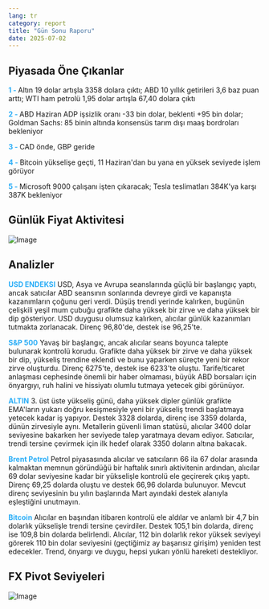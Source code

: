 ```yaml
---
lang: tr
category: report
title: "Gün Sonu Raporu"
date: 2025-07-02
---
```



<h2>Piyasada Öne Çıkanlar</h2>
<strong style="color: #2caef7;">1 - </strong> Altın 19 dolar artışla 3358 dolara çıktı; ABD 10 yıllık getirileri 3,6 baz puan arttı; WTI ham petrolü 1,95 dolar artışla 67,40 dolara çıktı

<strong style="color: #2caef7;">2 - </strong> ABD Haziran ADP işsizlik oranı -33 bin dolar, beklenti +95 bin dolar; Goldman Sachs: 85 binin altında konsensüs tarım dışı maaş bordroları bekleniyor

<strong style="color: #2caef7;">3 - </strong> CAD önde, GBP geride 


<strong style="color: #2caef7;">4 - </strong> Bitcoin yükselişe geçti, 11 Haziran'dan bu yana en yüksek seviyede işlem görüyor 


<strong style="color: #2caef7;">5 - </strong> Microsoft 9000 çalışanı işten çıkaracak; Tesla teslimatları 384K'ya karşı 387K bekleniyor



<h2>Günlük Fiyat Aktivitesi</h2>
<img src="https://markleighedu.github.io/img/Jul-2025/02-Jul-2025/price.jpg" alt="Image"/>

<h2>Analizler</h2>
<strong style="color: #2caef7;">USD ENDEKSI</strong> USD, Asya ve Avrupa seanslarında güçlü bir başlangıç yaptı, ancak satıcılar ABD seansının sonlarında devreye girdi ve kapanışta kazanımların çoğunu geri verdi. Düşüş trendi yerinde kalırken, bugünün çelişkili yeşil mum çubuğu grafikte daha yüksek bir zirve ve daha yüksek bir dip gösteriyor. USD duygusu olumsuz kalırken, alıcılar günlük kazanımları tutmakta zorlanacak. Direnç 96,80'de, destek ise 96,25'te.

<strong style="color: #2caef7;">S&P 500</strong> Yavaş bir başlangıç, ancak alıcılar seans boyunca talepte bulunarak kontrolü korudu. Grafikte daha yüksek bir zirve ve daha yüksek bir dip, yükseliş trendine eklendi ve bunu yaparken süreçte yeni bir rekor zirve oluşturdu. Direnç 6275'te, destek ise 6233'te oluştu. Tarife/ticaret anlaşması cephesinde önemli bir haber olmaması, büyük ABD borsaları için önyargıyı, ruh halini ve hissiyatı olumlu tutmaya yetecek gibi görünüyor.

<strong style="color: #2caef7;">ALTIN</strong> 3. üst üste yükseliş günü, daha yüksek dipler günlük grafikte EMA'ların yukarı doğru kesişmesiyle yeni bir yükseliş trendi başlatmaya yetecek kadar iş yapıyor. Destek 3328 dolarda, direnç ise 3359 dolarda, dünün zirvesiyle aynı. Metallerin güvenli liman statüsü, alıcılar 3400 dolar seviyesine bakarken her seviyede talep yaratmaya devam ediyor. Satıcılar, trendi tersine çevirmek için ilk hedef olarak 3350 doların altına bakacak.

<strong style="color: #2caef7;">Brent Petrol</strong> Petrol piyasasında alıcılar ve satıcıların 66 ila 67 dolar arasında kalmaktan memnun göründüğü bir haftalık sınırlı aktivitenin ardından, alıcılar 69 dolar seviyesine kadar bir yükselişle kontrolü ele geçirerek çıkış yaptı. Direnç 69,25 dolarda oluştu ve destek 66,96 dolarda bulunuyor. Mevcut direnç seviyesinin bu yılın başlarında Mart ayındaki destek alanıyla eşleştiğini unutmayın.

<strong style="color: #2caef7;">Bitcoin</strong> Alıcılar en başından itibaren kontrolü ele aldılar ve anlamlı bir 4,7 bin dolarlık yükselişle trendi tersine çevirdiler. Destek 105,1 bin dolarda, direnç ise 109,8 bin dolarda belirlendi. Alıcılar, 112 bin dolarlık rekor yüksek seviyeyi görerek 110 bin dolar seviyesini (geçtiğimiz ay başarısız girişim) yeniden test edecekler. Trend, önyargı ve duygu, hepsi yukarı yönlü hareketi destekliyor.



<h2>FX Pivot Seviyeleri</h2>
<img src="https://markleighedu.github.io/img/Jul-2025/02-Jul-2025/pivot.jpg" alt="Image"/>
